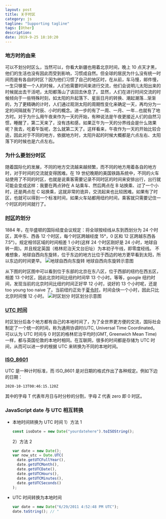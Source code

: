 ```yaml
---
layout: post
title: 关于时区
category: js
tagline: "Supporting tagline"
tags: [Other]
description:
date: 2019-9-25 18:10:20
---
```


### 地方时的由来

可以不划分时区么，当然可以，你看大新疆也用着北京时间，晚上 10 点天才黑，他们的生活也没有因此而受到影响，习惯成自然。但全球的居民为什么没有统一时间而是有各自的时区？因为他们习惯了自己的地区时，在从前，车马慢，邮件慢，一生只够爱一个人的时候，人们也需要时间来进行交流，他们会说明儿太阳出来的时候就出去干活吧，太阳都落山了该回去休息了。显然，人们在进行时间交流的时候倾向于一些特殊时刻，如太阳的升起落下、星辰日月的转换、潮起潮落...渐渐的，为了更精确的计时，人们通过观测太阳的周期性变化来确定一天，再均分为一定的间隔就有了时辰、小时的概念。进一步的有了一周、一月、一年...也就有了地方时。对于为什么用午夜来作为一天的开始，有种说法是午夜更接近人们的自然习惯，睡醒了，第二天来了，没有违和感，如果正午为一天的分界线会是什么效果呢？我去，吃着午饭呢，怎么就第二天了。这样看来，午夜作为一天的开始比较合适，因此对于不同的地方，依据地方时，太阳升起的时候大概都是六点左右、太阳落下的时候也是六点左右。

### 为什么要划分时区

随着国际化的发展，不同的地方交流越来越频繁，而不同的地方用着各自的地方时，对于时间的交流就变得困难。在 19 世纪晚期的美国铁路系统中，不同的火车站使用了不同的时区，也就是说乘客需要记录不同时区的时间来安排出行，出行就可能会变成这样：我要在两点钟在 A 站乘车、然后两点在 B 站换乘、过了一个小时，还是两点在 C 站换乘，这就非常的诡异，交流起来也比较困难。如果有了时区，也就可以得到一个标准时间，如果火车站都用纽约时间，乘客就只需要记住一个时区的时间就行了。

### [时区](https://zh.wikipedia.org/wiki/%E6%97%B6%E5%8C%BA)的划分

1884 年，在华盛顿的国际经度会议规定：将全球按经线从东到西划分为 24 个时区，其中东、西各 12 个时区，每个时区跨越经度 15°，0 区和 12 区跨越东西各 7.5°）。规定相邻区域的时间相差 1 小时(这样 24 个时区刚好是 24 小时，地球自转一周)。并且规定英国（格林尼治天文台旧址）为本初子午线，即零度经线。
不难想象，地球自西向东旋转，位于东边的地方比位于西边的地方更早看到太阳，所以东边的时间更早。
![地球自西向东旋转](http://blog-bed.oss-cn-beijing.aliyuncs.com/39.%E5%85%B3%E4%BA%8E%E6%97%B6%E5%8C%BA/earth.jpg)
地球自西向东旋转示意图

从下图的时区图中可以看到位于东部的北京在东八区，位于西部的纽约在西五区，相差 13 个时区，因此北京时间比纽约时间早 13 个小时。等等，google 纽约时间，发现当前的北京时间比纽约时间正好早 12 小时，说好的 13 个小时呢，还是 too young too naive 了。当前纽约正处于[夏令时](https://www.dealmoon.com/guide/931030)，时间会快一个小时，因此只比北京时间慢 12 小时。
![时区划分](http://blog-bed.oss-cn-beijing.aliyuncs.com/39.%E5%85%B3%E4%BA%8E%E6%97%B6%E5%8C%BA/World_Time_Zones_Map.png)
时区划分示意图

### [UTC 时间](https://zh.wikipedia.org/wiki/%E5%8D%8F%E8%B0%83%E4%B8%96%E7%95%8C%E6%97%B6)

时区划分后各个地方都有自己的本地时间了，为了全世界更方便的交流，国际社会制定了一个统一的时间，称为通用协调时(UTC, Universal Time Coordinated。可以认为 UTC 时间与 0 时区的格林尼治平均时(GMT, Greenwich Mean Time)一样，都与英国伦敦的本地时相同。在互联网，很多的时间都是存储为 UTC 时间，从而可以进一步的根据 UTC 来转换为不同的本地时间。

### [ISO_8601](https://zh.wikipedia.org/wiki/ISO_8601)

UTC 是一种计时标准，而 ISO_8601 是对日期的格式作出了各种规定。例如下边的日期：

```
2020-10-13T00:46:15.120Z
```

其中的字母 T 代表年月日与时分秒的分割，字母 Z 代表 zero 即 0 时区。

### JavaScript date 与 UTC 相互转换

- 本地时间转换为 UTC 时间
  1）方法 1

  ```js
  const isoDate = new Date("yourdatehere").toISOString();
  ```

  2）方法 2

  ```js
  var date = new Date();
  var now_utc = Date.UTC(
    date.getUTCFullYear(),
    date.getUTCMonth(),
    date.getUTCDate(),
    date.getUTCHours(),
    date.getUTCMinutes(),
    date.getUTCSeconds()
  );
  ```

- UTC 时间转换为本地时间

  ```js
  var date = new Date("6/29/2011 4:52:48 PM UTC");
  date.toString(); // "
  ```
